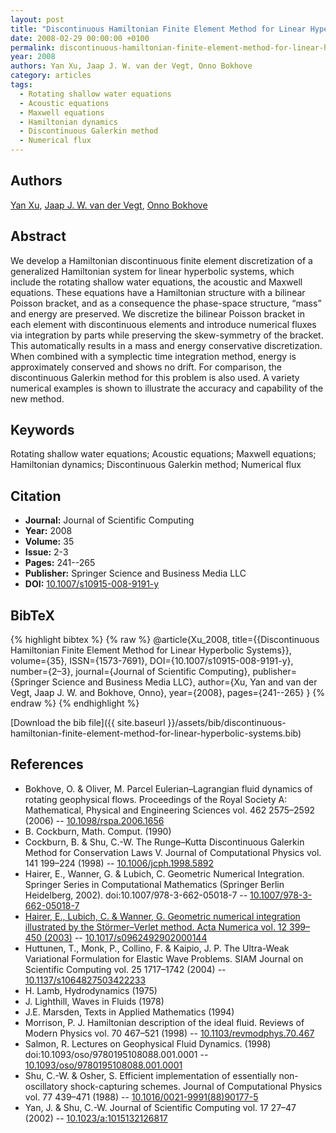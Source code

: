 ```yaml
---
layout: post
title: "Discontinuous Hamiltonian Finite Element Method for Linear Hyperbolic Systems"
date: 2008-02-29 00:00:00 +0100
permalink: discontinuous-hamiltonian-finite-element-method-for-linear-hyperbolic-systems
year: 2008
authors: Yan Xu, Jaap J. W. van der Vegt, Onno Bokhove
category: articles
tags:
  - Rotating shallow water equations
  - Acoustic equations
  - Maxwell equations
  - Hamiltonian dynamics
  - Discontinuous Galerkin method
  - Numerical flux
---
```

 
## Authors
[Yan Xu](authors/yan-xu), [Jaap J. W. van der Vegt](authors/jaap-j-w-van-der-vegt), [Onno Bokhove](authors/onno-bokhove)
 
## Abstract
We develop a Hamiltonian discontinuous finite element discretization of a generalized Hamiltonian system for linear hyperbolic systems, which include the rotating shallow water equations, the acoustic and Maxwell equations. These equations have a Hamiltonian structure with a bilinear Poisson bracket, and as a consequence the phase-space structure, “mass” and energy are preserved. We discretize the bilinear Poisson bracket in each element with discontinuous elements and introduce numerical fluxes via integration by parts while preserving the skew-symmetry of the bracket. This automatically results in a mass and energy conservative discretization. When combined with a symplectic time integration method, energy is approximately conserved and shows no drift. For comparison, the discontinuous Galerkin method for this problem is also used. A variety numerical examples is shown to illustrate the accuracy and capability of the new method.
 
## Keywords
Rotating shallow water equations; Acoustic equations; Maxwell equations; Hamiltonian dynamics; Discontinuous Galerkin method; Numerical flux
 
## Citation
- **Journal:** Journal of Scientific Computing
- **Year:** 2008
- **Volume:** 35
- **Issue:** 2-3
- **Pages:** 241--265
- **Publisher:** Springer Science and Business Media LLC
- **DOI:** [10.1007/s10915-008-9191-y](https://doi.org/10.1007/s10915-008-9191-y)
 
## BibTeX
{% highlight bibtex %}
{% raw %}
@article{Xu_2008,
  title={{Discontinuous Hamiltonian Finite Element Method for Linear Hyperbolic Systems}},
  volume={35},
  ISSN={1573-7691},
  DOI={10.1007/s10915-008-9191-y},
  number={2–3},
  journal={Journal of Scientific Computing},
  publisher={Springer Science and Business Media LLC},
  author={Xu, Yan and van der Vegt, Jaap J. W. and Bokhove, Onno},
  year={2008},
  pages={241--265}
}
{% endraw %}
{% endhighlight %}
 
[Download the bib file]({{ site.baseurl }}/assets/bib/discontinuous-hamiltonian-finite-element-method-for-linear-hyperbolic-systems.bib)
 
## References
- Bokhove, O. & Oliver, M. Parcel Eulerian–Lagrangian fluid dynamics of rotating geophysical flows. Proceedings of the Royal Society A: Mathematical, Physical and Engineering Sciences vol. 462 2575–2592 (2006) -- [10.1098/rspa.2006.1656](https://doi.org/10.1098/rspa.2006.1656)
- B. Cockburn, Math. Comput. (1990)
- Cockburn, B. & Shu, C.-W. The Runge–Kutta Discontinuous Galerkin Method for Conservation Laws V. Journal of Computational Physics vol. 141 199–224 (1998) -- [10.1006/jcph.1998.5892](https://doi.org/10.1006/jcph.1998.5892)
- Hairer, E., Wanner, G. & Lubich, C. Geometric Numerical Integration. Springer Series in Computational Mathematics (Springer Berlin Heidelberg, 2002). doi:10.1007/978-3-662-05018-7 -- [10.1007/978-3-662-05018-7](https://doi.org/10.1007/978-3-662-05018-7)
- [Hairer, E., Lubich, C. & Wanner, G. Geometric numerical integration illustrated by the Störmer–Verlet method. Acta Numerica vol. 12 399–450 (2003)](geometric-numerical-integration-illustrated-by-the-stormer-verlet-method) -- [10.1017/s0962492902000144](https://doi.org/10.1017/s0962492902000144)
- Huttunen, T., Monk, P., Collino, F. & Kaipio, J. P. The Ultra-Weak Variational Formulation for Elastic Wave Problems. SIAM Journal on Scientific Computing vol. 25 1717–1742 (2004) -- [10.1137/s1064827503422233](https://doi.org/10.1137/s1064827503422233)
- H. Lamb, Hydrodynamics (1975)
- J. Lighthill, Waves in Fluids (1978)
- J.E. Marsden, Texts in Applied Mathematics (1994)
- Morrison, P. J. Hamiltonian description of the ideal fluid. Reviews of Modern Physics vol. 70 467–521 (1998) -- [10.1103/revmodphys.70.467](https://doi.org/10.1103/revmodphys.70.467)
- Salmon, R. Lectures on Geophysical Fluid Dynamics. (1998) doi:10.1093/oso/9780195108088.001.0001 -- [10.1093/oso/9780195108088.001.0001](https://doi.org/10.1093/oso/9780195108088.001.0001)
- Shu, C.-W. & Osher, S. Efficient implementation of essentially non-oscillatory shock-capturing schemes. Journal of Computational Physics vol. 77 439–471 (1988) -- [10.1016/0021-9991(88)90177-5](https://doi.org/10.1016/0021-9991(88)90177-5)
- Yan, J. & Shu, C.-W. Journal of Scientific Computing vol. 17 27–47 (2002) -- [10.1023/a:1015132126817](https://doi.org/10.1023/a:1015132126817)

